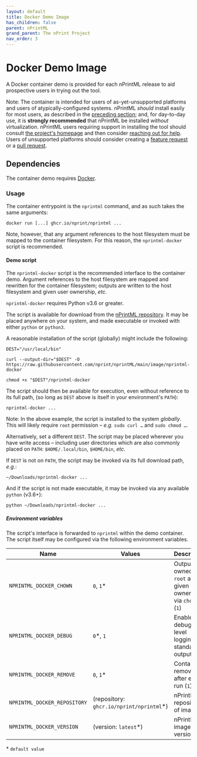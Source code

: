 ```yaml
---
layout: default
title: Docker Demo Image
has_children: false
parent: nPrintML
grand_parent: The nPrint Project
nav_order: 3
---
```


# Docker Demo Image

A Docker container demo is provided for each nPrintML release to aid prospective users in trying out the tool.

Note: The container is intended for users of as-yet-unsupported platforms and users of atypically-configured systems. nPrintML _should_ install easily for most users, as described in the [preceding section](#set-up); and, for day-to-day use, it is **strongly recommended** that nPrintML be installed _without_ virtualization. nPrintML users requiring support in installing the tool should consult [the project's homepage](https://nprint.github.io/nprintml.html) and then consider [reaching out for help](https://github.com/nprint/nprintML/issues/new/choose). Users of unsupported platforms should consider creating a [feature request](https://github.com/nprint/nprintML/issues/new/choose) or a [pull request](https://github.com/nprint/nprintML/pulls).

## Dependencies

The container demo requires [Docker](https://www.docker.com/).

### Usage

The container entrypoint is the `nprintml` command, and as such takes the same arguments:

    docker run [...] ghcr.io/nprint/nprintml ...

Note, however, that any argument references to the host filesystem must be mapped to the container filesystem. For this reason, the `nprintml-docker` script is recommended.

#### Demo script

The `nprintml-docker` script is the recommended interface to the container demo. Argument references to the host filesystem are mapped and rewritten for the container filesystem; outputs are written to the host filesystem and given user ownership, _etc._

`nprintml-docker` requires Python v3.6 or greater.

The script is available for download from the [nPrintML repository](https://raw.githubusercontent.com/nprint/nprintML/main/image/nprintml-docker). It may be placed anywhere on your system, and made executable or invoked with either `python` or `python3`.

A reasonable installation of the script (globally) might include the following:

    DEST="/usr/local/bin"

    curl --output-dir="$DEST" -O https://raw.githubusercontent.com/nprint/nprintML/main/image/nprintml-docker

    chmod +x "$DEST"/nprintml-docker

The script should then be available for execution, even without reference to its full path, (so long as `DEST` above is itself in your environment's `PATH`):

    nprintml-docker ...

Note: In the above example, the script is installed to the system _globally_. This will likely require `root` permission &ndash; _e.g._ `sudo curl …` and `sudo chmod …`.

Alternatively, set a different `DEST`. The script may be placed wherever you have write access &ndash; including user directories which are also commonly placed on `PATH`: `$HOME/.local/bin`, `$HOME/bin`, _etc._

If `DEST` is not on `PATH`, the script may be invoked via its full download path, _e.g._:

    ~/Downloads/nprintml-docker ...

And if the script is not made executable, it may be invoked via any available `python` (v3.6+):

    python ~/Downloads/nprintml-docker ...

##### Environment variables

The script's interface is forwarded to `nprintml` within the demo container. The script itself may be configured via the following environment variables.

| Name | Values | Description |
| ---- | ------ | ----------- |
| `NPRINTML_DOCKER_CHOWN` | `0`, `1`\* | Outputs owned by `root` are given user ownership via `chown` (`1`) |
| `NPRINTML_DOCKER_DEBUG` | `0`\*, `1` | Enable debug-level logging to standard output (`1`) |
| `NPRINTML_DOCKER_REMOVE` | `0`, `1`\* | Container is removed after each run (`1`) |
| `NPRINTML_DOCKER_REPOSITORY` | (repository: `ghcr.io/nprint/nprintml`\*) | nPrintML repository of image |
| `NPRINTML_DOCKER_VERSION` | (version: `latest`\*) | nPrintML image version tag |

\* `default value`
